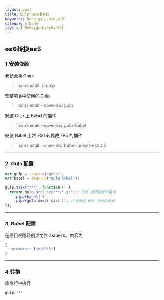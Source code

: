 ```yaml
---
layout: post
title: Gulp下es6转es5
keywords: Node,gulp,es6,es5
category : Node
tags : [ Node,gulp,es6,es5]
---
```


## es6转换es5


### 1.安装依赖

安装全局 Gulp

> npm install -g gulp

安装项目中使用的 Gulp

> npm install --save-dev gulp

安装 Gulp 上 Babel 的插件

> npm install --save-dev gulp-babel

安装 Babel 上将 ES6 转换成 ES5 的插件

> npm install --save-dev babel-preset-es2015

---------------------

### 2. Gulp 配置

``` js 
var gulp = require("gulp");
var babel = require("gulp-babel");

gulp.task("***", function () {
  return gulp.src("src/**/*.js")// ES6 源码存放的路径
    .pipe(babel()) 
    .pipe(gulp.dest("dist")); //转换成 ES5 存放的路径
});
```
---------------------

### 3. Babel 配置

在项目根路径创建文件 .babelrc。内容为

``` js 
{
  "presets": ["es2015"]
}
```
---------------------

### 4.转换

命令行中执行

``` js
gulp ***

``` 